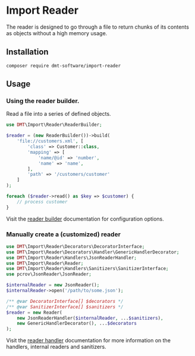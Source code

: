 # Import Reader

The reader is designed to go through a file to return chunks of its contents as objects without a high memory usage.

## Installation
`composer require dmt-software/import-reader`

## Usage

### Using the reader builder.

Read a file into a series of defined objects.
```php
use DMT\Import\Reader\ReaderBuilder;

$reader = (new ReaderBuilder())->build(
    'file://customers.xml', [
        'class' => Customer::class,
        'mapping' => [
            'name/@id' => 'number',
            'name' => 'name',
        ],
        'path' => '/customers/customer'
    ]
);

foreach ($reader->read() as $key => $customer) {
    // process customer
}
```
Visit the [reader builder](docs/reader-builder.md) documentation for configuration options.

### Manually create a (customized) reader

```php
use DMT\Import\Reader\Decorators\DecoratorInterface;
use DMT\Import\Reader\Decorators\Handler\GenericHandlerDecorator;
use DMT\Import\Reader\Handlers\JsonReaderHandler;
use DMT\Import\Reader\Reader;
use DMT\Import\Reader\Handlers\Sanitizers\SanitizerInterface;
use pcrov\JsonReader\JsonReader;

$internalReader = new JsonReader();
$internalReader->open('/path/to/some.json');

/** @var DecoratorInterface[] $decorators */
/** @var SanitizerInterface[] $sanitizers */
$reader = new Reader(
    new JsonReaderHandler($internalReader, ...$sanitizers),
    new GenericHandlerDecorator(), ...$decorators
);
```
Visit the [reader handler](docs/reader-handler.md) documentation for more information on the handlers, internal readers
and sanitizers.
